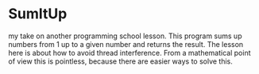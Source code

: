SumItUp
=======
my take on another programming school lesson. This program sums up numbers from 1 up to a given number and returns the
 result. The lesson here is about how to avoid thread interference. From a mathematical point of view this is pointless,
 because there are easier ways to solve this.